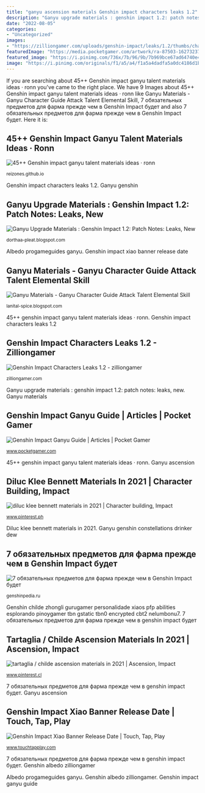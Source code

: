 ```yaml
---
title: "ganyu ascension materials Genshin impact characters leaks 1.2"
description: "Ganyu upgrade materials : genshin impact 1.2: patch notes: leaks, new"
date: "2022-08-05"
categories:
- "Uncategorized"
images:
- "https://zilliongamer.com/uploads/genshin-impact/leaks/1.2/thumbs/character-leaks-genshin-impact-featured.jpg"
featuredImage: "https://media.pocketgamer.com/artwork/ra-87503-1627323726/ganyu-constellation_png_820.jpg"
featured_image: "https://i.pinimg.com/736x/7b/96/9b/7b969bce67ad64740e405a3cba33d50e.jpg"
image: "https://i.pinimg.com/originals/f1/a5/a4/f1a5a4dadfa5a0dc4186d1b102a78513.jpg"
---
```


If you are searching about 45++ Genshin impact ganyu talent materials ideas · ronn you've came to the right place. We have 9 Images about 45++ Genshin impact ganyu talent materials ideas · ronn like Ganyu Materials - Ganyu Character Guide Attack Talent Elemental Skill, 7 обязательных предметов для фарма прежде чем в Genshin Impact будет and also 7 обязательных предметов для фарма прежде чем в Genshin Impact будет. Here it is:

## 45++ Genshin Impact Ganyu Talent Materials Ideas · Ronn

![45++ Genshin impact ganyu talent materials ideas · ronn](https://i.pinimg.com/originals/f1/a5/a4/f1a5a4dadfa5a0dc4186d1b102a78513.jpg "Genshin impact ganyu guide")

<small>reizones.github.io</small>

Genshin impact characters leaks 1.2. Ganyu genshin

## Ganyu Upgrade Materials : Genshin Impact 1.2: Patch Notes: Leaks, New

![Ganyu Upgrade Materials : Genshin Impact 1.2: Patch Notes: Leaks, New](https://progameguides.com/wp-content/uploads/2020/12/Albedo.jpg "Genshin childe zhongli gurugamer personalidade xiaos pfp abilities esplorando pinoygamer tbn gstatic tbn0 encrypted cbt2 nelumbonu7")

<small>dorthaa-pleat.blogspot.com</small>

Albedo progameguides ganyu. Genshin impact xiao banner release date

## Ganyu Materials - Ganyu Character Guide Attack Talent Elemental Skill

![Ganyu Materials - Ganyu Character Guide Attack Talent Elemental Skill](https://i.ytimg.com/vi/MCYWeaW80b0/maxresdefault.jpg "Ganyu genshin constellations drinker dew")

<small>lanital-spice.blogspot.com</small>

45++ genshin impact ganyu talent materials ideas · ronn. Genshin impact characters leaks 1.2

## Genshin Impact Characters Leaks 1.2 - Zilliongamer

![Genshin Impact Characters Leaks 1.2 - zilliongamer](https://zilliongamer.com/uploads/genshin-impact/leaks/1.2/thumbs/character-leaks-genshin-impact-featured.jpg "7 обязательных предметов для фарма прежде чем в genshin impact будет")

<small>zilliongamer.com</small>

Ganyu upgrade materials : genshin impact 1.2: patch notes: leaks, new. Ganyu materials

## Genshin Impact Ganyu Guide | Articles | Pocket Gamer

![Genshin Impact Ganyu Guide | Articles | Pocket Gamer](https://media.pocketgamer.com/artwork/ra-87503-1627323726/ganyu-constellation_png_820.jpg "Ganyu genshin constellations drinker dew")

<small>www.pocketgamer.com</small>

45++ genshin impact ganyu talent materials ideas · ronn. Ganyu ascension

## Diluc Klee Bennett Materials In 2021 | Character Building, Impact

![diluc klee bennett materials in 2021 | Character building, Impact](https://i.pinimg.com/736x/52/54/94/525494b7581a1370b131260d513572ff.jpg "Ganyu ascension")

<small>www.pinterest.ph</small>

Diluc klee bennett materials in 2021. Ganyu genshin constellations drinker dew

## 7 обязательных предметов для фарма прежде чем в Genshin Impact будет

![7 обязательных предметов для фарма прежде чем в Genshin Impact будет](https://i.redd.it/bxkn9s6jj5z51.jpg "Ganyu genshin constellations drinker dew")

<small>genshinpedia.ru</small>

Genshin childe zhongli gurugamer personalidade xiaos pfp abilities esplorando pinoygamer tbn gstatic tbn0 encrypted cbt2 nelumbonu7. 7 обязательных предметов для фарма прежде чем в genshin impact будет

## Tartaglia / Childe Ascension Materials In 2021 | Ascension, Impact

![tartaglia / childe ascension materials in 2021 | Ascension, Impact](https://i.pinimg.com/736x/7b/96/9b/7b969bce67ad64740e405a3cba33d50e.jpg "Genshin albedo zilliongamer")

<small>www.pinterest.cl</small>

7 обязательных предметов для фарма прежде чем в genshin impact будет. Ganyu ascension

## Genshin Impact Xiao Banner Release Date | Touch, Tap, Play

![Genshin Impact Xiao Banner Release Date | Touch, Tap, Play](https://www.touchtapplay.com/wp-content/uploads/2021/01/Xiao-Banner-Genshin-Impact-650x366.png "Childe genshin ascension tartaglia ganyu")

<small>www.touchtapplay.com</small>

7 обязательных предметов для фарма прежде чем в genshin impact будет. Genshin albedo zilliongamer

Albedo progameguides ganyu. Genshin albedo zilliongamer. Genshin impact ganyu guide
